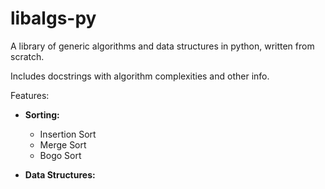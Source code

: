 # libalgs-py
A library of generic algorithms and data structures in python, written from scratch.

Includes docstrings with algorithm complexities and other info.

Features:
* **Sorting:**
  * Insertion Sort
  * Merge Sort
  * Bogo Sort

* **Data Structures:**

